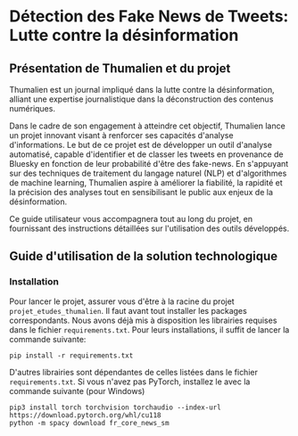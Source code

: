 # **Détection des Fake News de Tweets: Lutte contre la désinformation**

## **Présentation de Thumalien et du projet**

Thumalien est un journal impliqué dans la lutte contre la désinformation, alliant une expertise journalistique dans la déconstruction des contenus numériques.

Dans le cadre de son engagement à atteindre cet objectif, Thumalien lance un projet innovant visant à renforcer ses capacités d'analyse d'informations. Le but de ce projet est de développer un outil d'analyse automatisé, capable d'identifier et de classer les tweets en provenance de Bluesky en fonction de leur probabilité d'être des fake-news. En s'appuyant sur des techniques de traitement du langage naturel (NLP) et d'algorithmes de machine learning, Thumalien aspire à améliorer la fiabilité, la rapidité et la précision des analyses tout en sensibilisant le public aux enjeux de la désinformation.

Ce guide utilisateur vous accompagnera tout au long du projet, en fournissant des instructions détaillées sur l'utilisation des outils développés.

## Guide d'utilisation de la solution technologique

### Installation

Pour lancer le projet, assurer vous d'être à la racine du projet `projet_etudes_thumalien`. Il faut avant tout installer les packages correspondants. Nous avons déjà mis à disposition les librairies requises dans le fichier `requirements.txt`. Pour leurs installations, il suffit de lancer la commande suivante:

```
pip install -r requirements.txt
```

D'autres librairies sont dépendantes de celles listées dans le fichier `requirements.txt`. Si vous n'avez pas PyTorch, installez le avec la commande suivante (pour Windows)

```
pip3 install torch torchvision torchaudio --index-url https://download.pytorch.org/whl/cu118
python -m spacy download fr_core_news_sm
```

